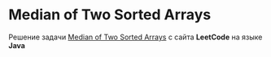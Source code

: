 # Median of Two Sorted Arrays
Решение задачи [Median of Two Sorted Arrays](https://leetcode.com/problems/median-of-two-sorted-arrays/) с сайта **LeetCode** на языке **Java**